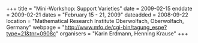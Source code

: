 +++
title = "Mini-Workshop: Support Varieties"
date = 2009-02-15
enddate = 2009-02-21
dates = "February 15 - 21, 2009"
dateadded = 2008-09-22
location = "Mathematical Research Institute Oberwolfach, Oberwolfach, Germany"
webpage = "http://www.mfo.de/cgi-bin/tagung_espe?type=21&tnr=0908c"
organisers = "Karin Erdmann, Henning Krause"
+++
